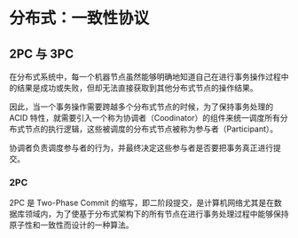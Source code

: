 # 分布式：一致性协议

## 2PC 与 3PC

在分布式系统中，每一个机器节点虽然能够明确地知道自己在进行事务操作过程中的结果是成功或失败，但却无法直接获取到其他分布式节点的操作结果。

因此，当一个事务操作需要跨越多个分布式节点的时候，为了保持事务处理的 ACID 特性，就需要引入一个称为协调者（Coodinator）的组件来统一调度所有分布式节点的执行逻辑，这些被调度的分布式节点被称为参与者（Participant）。

协调者负责调度参与者的行为，并最终决定这些参与者是否要把事务真正进行提交。

### 2PC

2PC 是 Two-Phase Commit 的缩写，即二阶段提交，是计算机网络尤其是在数据库领域内，为了使基于分布式架构下的所有节点在进行事务处理过程中能够保持原子性和一致性而设计的一种算法。

